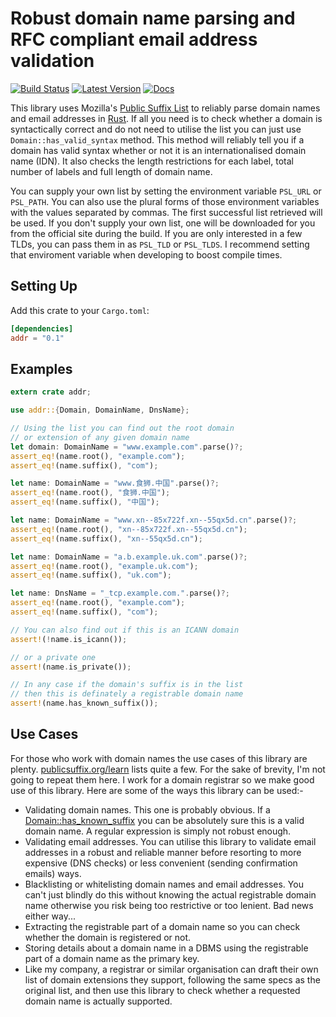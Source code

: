 # Robust domain name parsing and RFC compliant email address validation

[![Build Status](https://travis-ci.org/addr-rs/addr.svg?branch=master)](https://travis-ci.org/addr-rs/addr) [![Latest Version](https://img.shields.io/crates/v/addr.svg)](https://crates.io/crates/addr) [![Docs](https://docs.rs/addr/badge.svg)](https://docs.rs/addr)

This library uses Mozilla's [Public Suffix List](https://publicsuffix.org) to reliably parse domain names and email addresses in [Rust](https://www.rust-lang.org). If all you need is to check whether a domain is syntactically correct and do not need to utilise the list you can just use `Domain::has_valid_syntax` method. This method will reliably tell you if a domain has valid syntax whether or not it is an internationalised domain name (IDN). It also checks the length restrictions for each label, total number of labels and full length of domain name.

You can supply your own list by setting the environment variable `PSL_URL` or `PSL_PATH`. You can also use the plural forms of those environment variables with the values separated by commas. The first successful list retrieved will be used. If you don't supply your own list, one will be downloaded for you from the official site during the build. If you are only interested in a few TLDs, you can pass them in as `PSL_TLD` or `PSL_TLDS`. I recommend setting that enviroment variable when developing to boost compile times.

## Setting Up

Add this crate to your `Cargo.toml`:

```toml
[dependencies]
addr = "0.1"
```

## Examples

```rust
extern crate addr;

use addr::{Domain, DomainName, DnsName};

// Using the list you can find out the root domain
// or extension of any given domain name
let domain: DomainName = "www.example.com".parse()?;
assert_eq!(name.root(), "example.com");
assert_eq!(name.suffix(), "com");

let name: DomainName = "www.食狮.中国".parse()?;
assert_eq!(name.root(), "食狮.中国");
assert_eq!(name.suffix(), "中国");

let name: DomainName = "www.xn--85x722f.xn--55qx5d.cn".parse()?;
assert_eq!(name.root(), "xn--85x722f.xn--55qx5d.cn");
assert_eq!(name.suffix(), "xn--55qx5d.cn");

let name: DomainName = "a.b.example.uk.com".parse()?;
assert_eq!(name.root(), "example.uk.com");
assert_eq!(name.suffix(), "uk.com");

let name: DnsName = "_tcp.example.com.".parse()?;
assert_eq!(name.root(), "example.com");
assert_eq!(name.suffix(), "com");

// You can also find out if this is an ICANN domain
assert!(!name.is_icann());

// or a private one
assert!(name.is_private());

// In any case if the domain's suffix is in the list
// then this is definately a registrable domain name
assert!(name.has_known_suffix());
```

## Use Cases

For those who work with domain names the use cases of this library are plenty. [publicsuffix.org/learn](https://publicsuffix.org/learn/) lists quite a few. For the sake of brevity, I'm not going to repeat them here. I work for a domain registrar so we make good use of this library. Here are some of the ways this library can be used:-

* Validating domain names. This one is probably obvious. If a [Domain::has_known_suffix](https://docs.rs/addr/*/addr/struct.Domain.html#method.has_known_suffix) you can be absolutely sure this is a valid domain name. A regular expression is simply not robust enough.
* Validating email addresses. You can utilise this library to validate email addresses in a robust and reliable manner before resorting to more expensive (DNS checks) or less convenient (sending confirmation emails) ways.
* Blacklisting or whitelisting domain names and email addresses. You can't just blindly do this without knowing the actual registrable domain name otherwise you risk being too restrictive or too lenient. Bad news either way...
* Extracting the registrable part of a domain name so you can check whether the domain is registered or not.
* Storing details about a domain name in a DBMS using the registrable part of a domain name as the primary key.
* Like my company, a registrar or similar organisation can draft their own list of domain extensions they support, following the same specs as the original list, and then use this library to check whether a requested domain name is actually supported.
